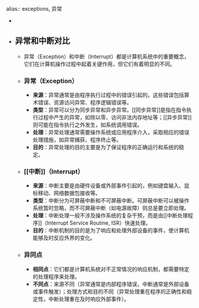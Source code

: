 alias:: exceptions, 异常

-
- ## 异常和中断对比
	- 异常（Exception）和中断（Interrupt）都是计算机系统中的重要概念，它们在计算机操作过程中起着关键作用，但它们有着明显的不同。
	- ### 异常（Exception）
		- **来源**：异常通常是由程序执行过程中的错误引起的。这些错误包括算术错误、资源访问异常、程序逻辑错误等。
		- **类型**：异常可以分为同步异常和异步异常。[[同步异常]]是指在指令执行过程中产生的异常，如除以零、访问非法内存地址等；[[异步异常]]则可能在指令执行之外发生，如系统调用错误。
		- **处理**：异常处理通常需要操作系统或应用程序介入，采取相应的错误处理措施，如异常捕获、程序终止等。
		- **目的**：异常处理的目的主要是为了保证程序的正确运行和系统的稳定。
	- ### [[中断]]（Interrupt）
		- **来源**：中断主要是由硬件设备或外部事件引起的，例如键盘输入、鼠标移动、网络数据包接收等。
		- **类型**：中断分为可屏蔽中断和不可屏蔽中断。可屏蔽中断可以被操作系统暂时忽略，而不可屏蔽中断（如电源故障）则总是要立即处理。
		- **处理**：中断处理一般不涉及操作系统的复杂干预，而是由[[中断处理程序]]（Interrupt Service Routine, ISR）快速处理。
		- **目的**：中断机制的目的是为了响应和处理外部设备的事件，使计算机能够及时反应外界的变化。
	- ### 异同点
		- **相同点**：它们都是计算机系统对不正常情况的响应机制，都需要特定的处理程序来处理。
		- **不同点**：来源不同（异常通常是内部程序错误，中断通常是外部设备或事件触发）；处理方式和目的不同（异常处理重在程序的正确性和稳定性，中断处理重在及时响应外部事件）。